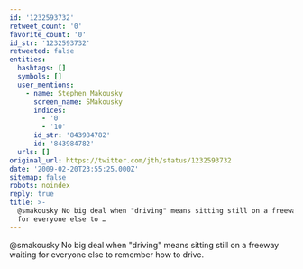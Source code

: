 ```yaml
---
id: '1232593732'
retweet_count: '0'
favorite_count: '0'
id_str: '1232593732'
retweeted: false
entities:
  hashtags: []
  symbols: []
  user_mentions:
    - name: Stephen Makousky
      screen_name: SMakousky
      indices:
        - '0'
        - '10'
      id_str: '843984782'
      id: '843984782'
  urls: []
original_url: https://twitter.com/jth/status/1232593732
date: '2009-02-20T23:55:25.000Z'
sitemap: false
robots: noindex
reply: true
title: >-
  @smakousky No big deal when "driving" means sitting still on a freeway waiting
  for everyone else to …
---
```


@smakousky No big deal when "driving" means sitting still on a freeway waiting for everyone else to remember how to drive.